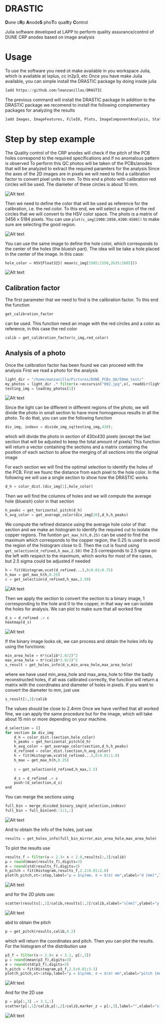 # DRASTIC
**D**une c**R**p **A**node**S** pho**T**o qual**I**ty **C**ontrol 

Julia software developed at LAPP to perform quality assurance/control of DUNE CRP anodes based on image analysis

# Usage
To use the software you need ot make available in you workspace Julia, which is available at lxplus, cc in2p3, etc 
Once you have make Julia available, you can simple install the DRASTIC package by doing inside julia
```python
]add https://github.com/lmanzanillas/DRASTIC
```
The previous command will install the DRASTIC package 
In addition to the DRASTIC package we recomend to install the following complementary packages for analyzing the results
```python
]add Images, ImageFeatures, FileIO, Plots, ImageComponentAnalysis, Statistics, StatsBase, HDF5
```

# Step by step example
The Quality control of the CRP anodes will check if the pitch of the PCB holes correspond to the required specifications and if no anomalous pattern is observed
To perform this QC photos will be taken of the PCBs/anodes that will be analyzed to extract the required paramters for the analysis
Since the axes of the 2D images are in pixels we will need to find a calibration factor to convert pixel units to mm. To this end a photo with calibration red circles will be used. The diameter of these circles is about 10 mm.

![Alt text](figures/calibration_img.png)

Then we need to define the color that will be used as reference for the calibration, i.e. the red color. To this end, we will select a region of the red circles that we will convert to the HSV color space. The photo is a matrix of 3456 x 5184 pixels. You can use ```plot(c_img[1900:2050,4300:4500])``` to make sure are selecting the good region.

![Alt text](figures/red_calibration.png)

You can use the same image to define the hole color, which corresponds to the center of the holes (the blueish part). The idea will be take a hole placed in the center of the image. In this case: 
```python
hole_color = HSV{Float32}( mean(c_img[1505:1550,2635:2685]))
```

![Alt text](figures/blue_calibration.png)

## Calibration factor
The first parameter that we need to find is the calibration factor. To this end the function
```python
get_calibration_factor
```
can be used. This function need an image with the red circles and a color as reference, in this case the red color
```python
calib = get_calibration_factor(c_img,red_color)
```

## Analysis  of a photo
Once the calibration factor has been found we can proceed with the analysis
First we read a photo for the analysis
```python
light_dir = "/home/manzanilla/Pictures/DUNE_PCBs_QA/50mm_test/"
my_photos = light_dir .* filter(x->occursin("002.jpg",x), readdir(light_dir))
testing_img = load(my_photos[1])
```

![Alt text](figures/test_img.png)

Since the light can be different in different regions of the photo, we will divide the photo in small section to have more homogenous results in all the photo. To do that, you can use the following function
```python
div_img, indexv = divide_img_sq(testing_img,430);
```
which will divide the photo in section of 430x430 pixels (except the last section that will be adjusted to keep the total amount of pixels)
This function will return a vector containing the sections and a matrix containing the position of each section to allow the merging of all sections into the original image

For each section we will find the optimal selection to identify the holes of the PCB. First we founc the distance from each pixel to the hole color. In the following we will use a single section to show how the DRASTIC works
```python
d_h = color_dist.(div_img[1],hole_color)
```
Then we will find the columns of holes and we will compute the average hole (blueish) color in that section
```python
h_peaks = get_horizontal_pitch(d_h)
h_avg_color = get_average_color(div_img[20],d_h,h_peaks)
```
We compute the refined distance using the average hole color of that section and we make an histogram to identify the required cut to isolate the copper regions. The funtion ```get_max_h(h,0.25)``` can be used to find the maximum which corresponds to the copper region, the 0.25 is used to avoid the region of the histogram close to 0. Then the cut is found using ```get_selection(d_refined,h_max,2.50)``` the 2.5 corresponds to 2.5 sigma on the left with respect to the maximum, which works for most of the cases, but 2.5 sigma could be adjusted if needed
```python
h = fit(Histogram,vcat(d_refined...),0:0.01:0.75)
h_max = get_max_h(h,0.25)
c = get_selection(d_refined,h_max,2.50)
```


![Alt text](figures/selection.png)

Then we apply the section to convert the section to a binary image, 1 corresponding to the hole and 0 to the copper, in that way we can isolate the holes for analysis. We can plot to make sure that all worked fine
```python
d_s = d_refined .< c
heatmap(d_s)
```

![Alt text](figures/binary_section.png)

If the binary image looks ok, we can process and obtain the holes info by using the functions:
```python
min_area_hole = π*(calib*2.0/2)^2
max_area_hole = π*(calib*3.0/2)^2
s_result = get_holes_info(d_s,min_area_hole,max_area_hole)
```
where we have used min_area_hole and max_area_hole to filter the badly reconstructed holes, if all was calibrated correctly, the function will return a matrix with the coordinates and diameter of holes in pixels. If you want to convert the diameter to mm, just use
```python
s_result[:,3]/calib
```
The values should be close to 2.4mm 
Once we have verified that all worked fine, we can apply the same procedure but for the image, which will take about 15  min or more depending on your machine.
```python
d_selection = []
for section in div_img 
    d_h = color_dist.(section,hole_color)
    h_peaks = get_horizontal_pitch(d_h)
    h_avg_color = get_average_color(section,d_h,h_peaks)
    d_refined = color_dist.(section,h_avg_color)
    h = fit(Histogram,vcat(d_refined...),0:0.01:1.0)
    h_max = get_max_h(h,0.25)
    
    c = get_selection(d_refined,h_max,2.5)

    d_s = d_refined .< c
    push!(d_selection,d_s)
end
```
You can merge the sections using
```python
full_bin = merge_divided_binary_img(d_selection,indexv)
full_bin = full_bin[end:-1:1,:]
```
![Alt text](figures/binary_all.png)

And to obtain the info of the holes, just use
```python
results = get_holes_info(full_bin_mirror,min_area_hole,max_area_hole)
```
To plot the results use
```python
results_f = filter(x-> 2.3< x < 2.8,results[:,3]/calib)
μ = round(mean(results_f),digits=3)
σ = round(std(results_f),digits=3)
h_pitch = fit(Histogram,results_f,2.2:0.01:2.8)
plot(h_pitch,st=:step,label="μ = $(μ)mm, σ = $(σ) mm",xlabel="d [mm]",legend=:topright)
```

![Alt text](figures/h_diameter.png)

and for the 2D plots use: 
```python
scatter(results[:,1]/calib,results[:,2]/calib,xlabel="x[mm]",ylabel="y[mm]",label="",ms = results[:,3]/calib, marker_z = results[:,3]/calib,clims=(2.3,2.55))
```
![Alt text](figures/2d_diameter.png)

abd to obtain the pitch
```python
p = get_pitch(results,calib,0.2)
```
which will return the coordinates and pitch. Then you can plot the results. For the histogram of the distribution use
```python
p3_f = filter(x-> 2.8< x < 3.1, p[:,3])
μ = round(mean(p3_f),digits=3)
σ = round(std(p3_f),digits=3)
h_pitch = fit(Histogram,p3_f,2.5:0.01:3.1)
plot(h_pitch,st=:step,label="μ = $(μ)mm, σ = $(σ) mm",xlabel="pitch [mm]",legend=:topleft)
```

![Alt text](figures/h_pitch.png)

And for the 2D use
```python
p = p[p[:,3] .< 3.1,:]
scatter(p[:,1]/calib,p[:,2]/calib,marker_z = p[:,3],label="",xlabel="x[mm]",ylabel="y[mm]",clims=(2.85,3.05),colorbar_title ="pitch [mm]")
```

![Alt text](figures/2d_pitch.png)



